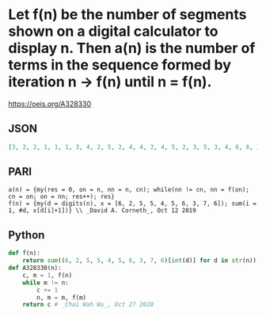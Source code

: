 # Let f\(n\) be the number of segments shown on a digital calculator to display n\. Then a\(n\) is the number of terms in the sequence formed by iteration n \-\> f\(n\) until n \= f\(n\)\.
https://oeis.org/A328330
## JSON
```JSON
[3, 2, 2, 1, 1, 1, 3, 4, 2, 5, 2, 4, 4, 2, 4, 5, 2, 3, 5, 3, 4, 6, 6, 3, 6, 3, 5, 5, 3, 3, 4, 6, 6, 3, 6, 3, 5, 5, 3, 6, 2, 3, 3, 5, 3, 6, 4, 3, 6, 3, 4, 6, 6, 3, 6, 3, 5, 5, 3, 5, 5, 3, 3, 6, 3, 5, 3, 5, 5, 3, 2, 5, 5, 4, 5, 3, 2, 6, 3, 5, 3, 5, 5, 3, 5, 5, 6, 3]
```
## PARI
```PARI
a(n) = {my(res = 0, on = n, nn = n, cn); while(nn != cn, nn = f(on); cn = on; on = nn; res++); res}
f(n) = {my(d = digits(n), x = [6, 2, 5, 5, 4, 5, 6, 3, 7, 6]); sum(i = 1, #d, x[d[i]+1])} \\ _David A. Corneth_, Oct 12 2019
```
## Python
```Python
def f(n):
    return sum((6, 2, 5, 5, 4, 5, 6, 3, 7, 6)[int(d)] for d in str(n))
def A328330(n):
    c, m = 1, f(n)
    while m != n:
        c += 1
        n, m = m, f(m)
    return c # _Chai Wah Wu_, Oct 27 2020
```
